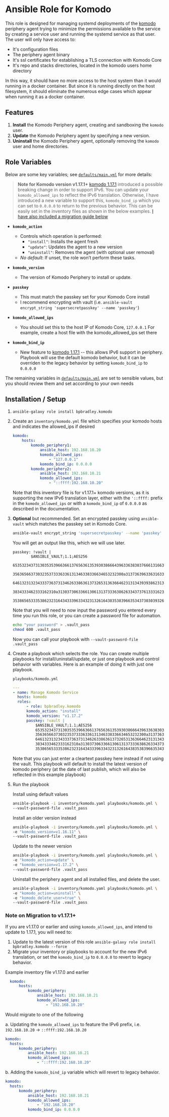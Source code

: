 # Ansible Role for Komodo

This role is designed for managing systemd deployments of the [komodo](https://github.com/moghtech/komodo) periphery agent
trying to minimize the permissions available to the service by creating a service user
and running the systemd service as that user. The user will only have access to:

* It's configuration files
* The periphery agent binary
* It's ssl certificates for establishing a TLS connection with Komodo Core
* It's repo and stacks directories, located in the komodo users home directory

In this way, it should have no more access to the host system than it would running
in a docker container. But since it is running directly on the host filesystem, it should eliminate
the numerous edge cases which appear when running it as a docker container.

## Features

1. **Install** the Komodo Periphery agent, creating and sandboxing the `komodo` user.
2. **Update** the Komodo Periphery agent by specifying a new version.
3. **Uninstall** the Komodo Periphery agent, optionally removing the `komodo` user and home directories.

## Role Variables

Below are some key variables; see [`defaults/main.yml`](./defaults/main.yml) for more details:

> **Note for Komodo version v1.17.1+**
[komodo 1.17.1](https://github.com/moghtech/komodo/releases/tag/v1.17.1) introduced a possible breaking change
in order to support IPv6. You can update your `komodo_allowed_ips` to reflect the IPv6 translation.
Otherwise, I have introduced a new variable to support this, `komodo_bind_ip`
which you can set to `0.0.0.0` to return to the previous behavior. This can be easily set in the inventory
files as shown in the below examples. [I have also included a migration guide below](#note-on-migration-to-v1171)

- **`komodo_action`**  
  - Controls which operation is performed:
    - `"install"`: Installs the agent fresh
    - `"update"`: Updates the agent to a new version
    - `"uninstall"`: Removes the agent (with optional user removal)
  - *No default*: If unset, the role won’t perform these tasks.

- **`komodo_version`**  
  - The version of Komodo Periphery to install or update.
  
- **`passkey`**  
  - This must match the passkey set for your Komodo Core install
  - I recommend encrypting with vault (i.e. `ansible-vault encrypt_string 'supersecretpasskey' --name 'passkey'`)

- **`komodo_allowed_ips`**  
  - You should set this to the host IP of Komodo Core, `127.0.0.1` For example, create a host file with the komodo_allowed_ips set there

- **`komodo_bind_ip`**
  - New feature to [komodo 1.17.1](https://github.com/moghtech/komodo/releases/tag/v1.17.1) -- this allows IPv6 support in periphery. Playbook will use the default komodo behavior, but it can be overriden to the legacy behavior by setting `komodo_bind_ip` to `0.0.0.0`

The remaining variables in [`defaults/main.yml`](./defaults/main.yml) are set to sensible values, but you should
review them and set according to your own needs

## Installation / Setup

1. `ansible-galaxy role install bpbradley.komodo`
2. Create an `inventory/komodo.yml` file which specifies your komodo hosts and indicates the allowed_ips if desired
    ```yaml
    komodo:
        hosts:
            komodo_periphery1:
                ansible_host: 192.168.10.20
                komodo_allowed_ips:
                    - "127.0.0.1"
                komodo_bind_ip: 0.0.0.0
            komodo_periphery2:
                ansible_host: 192.168.10.21
                komodo_allowed_ips:
                    - "::ffff:192.168.10.20"
    ```
    Note that this inventory file is for v1.17.1+ komodo versions, as it is supporting the new IPv6 translation layer, either with
    the `'::ffff:` prefix in the `komodo_allowed_ips` or with a `komodo_bind_ip` of `0.0.0.0` as described in the documentation.
   
4. **Optional** but recommended. Set an encrypted passkey using `ansible-vault` which matches the passkey set in Komodo Core.

    ```sh
    ansible-vault encrypt_string 'supersecretpasskey' --name 'passkey'
    ```
    You will get an output like this, which we will use later. 

    ```
    passkey: !vault |
            $ANSIBLE_VAULT;1.1;AES256
            65353234373130353539663661376563613539303866643963363830376661316638333139343366
            3563656637303235373336336131346338336634653232300a313736396336316330666237653237
            64613231323433373637313462633863613732653136366462313134393938623136326633346166
            3834333462333162310a313037306336613061313733363862633437376133316234326431633131
            35386565333538623231643433396334323132616438353839663534373030393266
    ```

    Note that you will need to now input the password you entered every time you run this role,
    or you can create a password file for automation.

    ```sh
    echo "your password" > .vault_pass
    chmod 600 .vault_pass
    ```

    Now you can call your playbook with `--vault-password-file .vault_pass`

5. Create a playbook which selects the role. You can create multiple playbooks for install/uninstall/update, or just one
playbook and control behavior with variables. Here is an example of doing it with just one playbook.

    `playbooks/komodo.yml`

    ```yaml
    ---
    - name: Manage Komodo Service
      hosts: komodo
      roles:
          - role: bpbradley.komodo
          komodo_action: "install"
          komodo_version: "v1.17.2"
          passkey: !vault |
              $ANSIBLE_VAULT;1.1;AES256
              65353234373130353539663661376563613539303866643963363830376661316638333139343366
              3563656637303235373336336131346338336634653232300a313736396336316330666237653237
              64613231323433373637313462633863613732653136366462313134393938623136326633346166
              3834333462333162310a313037306336613061313733363862633437376133316234326431633131
              35386565333538623231643433396334323132616438353839663534373030393266
    ```

    Note that you can just enter a cleartext passkey here instead if not using the vault. This playbook will
    default to install the latest version of komodo periphery (at the date of last publish, which will also
    be reflected in this example playbook)
   
6. Run the playbook

    Install using default values

    ```sh
    ansible-playbook -i inventory/komodo.yaml playbooks/komodo.yml \
    --vault-password-file .vault_pass
    ```

    Install an older version instead

    ```sh
    ansible-playbook -i inventory/komodo.yaml playbooks/komodo.yml \
    -e "komodo_version=v1.16.11" \
    --vault-password-file .vault_pass
    ```

    Update to the newer version

    ```sh
    ansible-playbook -i inventory/komodo.yaml playbooks/komodo.yml \
    -e "komodo_action=update" \
    -e "komodo_version=v1.17.2" \
    --vault-password-file .vault_pass

    ```

    Uninstall the periphery agent and all installed files, and delete the user.

    ```sh
    ansible-playbook -i inventory/komodo.yaml playbooks/komodo.yml \
    -e "komodo_action=uninstall" \
    -e "komodo_delete_user=true" \
    --vault-password-file .vault_pass
    ```
### Note on Migration to v1.17.1+

If you are v1.17.0 or earlier and using `komodo_allowed_ips`, and intend to update to 1.17.1, you will need to:

1. Update to the latest version of this role `ansible-galaxy role install bpbradley.komodo --force`
2. Migrate your inventory or playbooks to account for the new IPv6 translation, or set the `komodo_bind_ip` to `0.0.0.0` to revert to legacy behavior.

  Example inventory file v1.17.0 and earlier
  
  ```yaml
    komodo:
        hosts:
            komodo_periphery:
                ansible_host: 192.168.10.21
                komodo_allowed_ips:
                    - "192.168.10.20"
  ```

  Would migrate to one of the following
  
  a. Updating the `komodo_allowed_ips` to feature the IPv6 prefix, i.e. `192.168.10.20` -> `::ffff:192.168.10.20`

  ```yaml
  komodo:
    hosts:
        komodo_periphery:
            ansible_host: 192.168.10.21
            komodo_allowed_ips:
                - "::ffff:192.168.10.20"
  ```
  
  b. Adding the `komodo_bind_ip` variable which will revert to legacy behavior.

  ```yaml
  komodo:
    hosts:
        komodo_periphery:
            ansible_host: 192.168.10.21
            komodo_allowed_ips:
                - "192.168.10.20"
            komodo_bind_ip: 0.0.0.0
  ```
    
